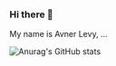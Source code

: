 ### Hi there 👋

My name is Avner Levy,
...

![Anurag's GitHub stats](https://github-readme-stats.vercel.app/api?username=Avner152&theme=gotham&show_icons=true)

